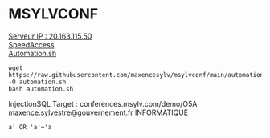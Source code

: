 # MSYLVCONF
[Serveur IP : 20.163.115.50](https://20.163.115.50)  
[SpeedAccess](https://conferences.msylv.com/T5M/)  
[Automation.sh](https://raw.githubusercontent.com/maxencesylv/msylvconf/main/automation.sh)  
```
wget https://raw.githubusercontent.com/maxencesylv/msylvconf/main/automation.sh -O automation.sh  
bash automation.sh  
```
InjectionSQL
Target : conferences.msylv.com/demo/O5A
maxence.sylvestre@gouvernement.fr
INFORMATIQUE
```
a' OR 'a'='a
```
